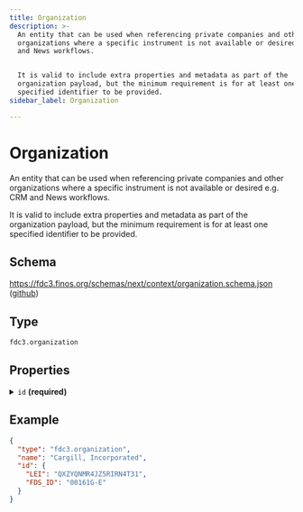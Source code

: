 ```yaml
---
title: Organization
description: >-
  An entity that can be used when referencing private companies and other
  organizations where a specific instrument is not available or desired e.g. CRM
  and News workflows.


  It is valid to include extra properties and metadata as part of the
  organization payload, but the minimum requirement is for at least one
  specified identifier to be provided.
sidebar_label: Organization

---
```


# Organization

An entity that can be used when referencing private companies and other organizations where a specific instrument is not available or desired e.g. CRM and News workflows.

It is valid to include extra properties and metadata as part of the organization payload, but the minimum requirement is for at least one specified identifier to be provided.

## Schema

<https://fdc3.finos.org/schemas/next/context/organization.schema.json> ([github](https://github.com/finos/FDC3/tree/main/schemas/context/organization.schema.json))

## Type

`fdc3.organization`

## Properties

<details>
  <summary><code>id</code> <strong>(required)</strong></summary>

**type**: `object`

**Subproperties:**

<details>
  <summary><code>LEI</code></summary>

**type**: `string`

The Legal Entity Identifier (LEI) is a 20-character, alpha-numeric code based on the ISO 17442 standard developed by the International Organization for Standardization (ISO). It connects to key reference information that enables clear and unique identification of legal entities participating in financial transactions.

</details>

<details>
  <summary><code>PERMID</code></summary>

**type**: `string`

Refinitiv Permanent Identifiers, or PermID for the organization

</details>

<details>
  <summary><code>FDS_ID</code></summary>

**type**: `string`

FactSet Permanent Identifier representing the organization

</details>

Identifiers for the organization, at least one must be provided.

</details>

## Example

```json
{
  "type": "fdc3.organization",
  "name": "Cargill, Incorporated",
  "id": {
    "LEI": "QXZYQNMR4JZ5RIRN4T31",
    "FDS_ID": "00161G-E"
  }
}
```

